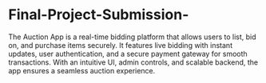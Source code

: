 # Final-Project-Submission-
The Auction App is a real-time bidding platform that allows users to list, bid on, and purchase items securely. It features live bidding with instant updates, user authentication, and a secure payment gateway for smooth transactions. With an intuitive UI, admin controls, and scalable backend, the app ensures a seamless auction experience. 

